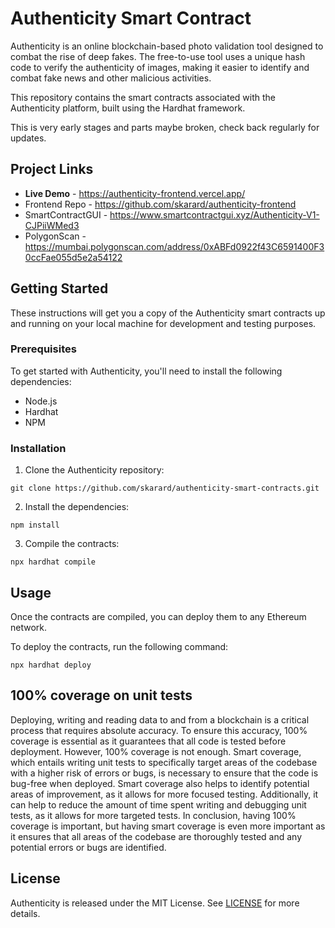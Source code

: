 # Authenticity Smart Contract

Authenticity is an online blockchain-based photo validation tool designed to combat the rise of deep fakes. The free-to-use tool uses a unique hash code to verify the authenticity of images, making it easier to identify and combat fake news and other malicious activities.

This repository contains the smart contracts associated with the Authenticity platform, built using the Hardhat framework.

This is very early stages and parts maybe broken, check back regularly for updates.

## Project Links
- **Live Demo** - https://authenticity-frontend.vercel.app/
- Frontend Repo - https://github.com/skarard/authenticity-frontend
- SmartContractGUI - https://www.smartcontractgui.xyz/Authenticity-V1-CJPiiWMed3
- PolygonScan - https://mumbai.polygonscan.com/address/0xABFd0922f43C6591400F30ccFae055d5e2a54122

## Getting Started

These instructions will get you a copy of the Authenticity smart contracts up and running on your local machine for development and testing purposes. 

### Prerequisites

To get started with Authenticity, you'll need to install the following dependencies:

* Node.js
* Hardhat
* NPM

### Installation

1. Clone the Authenticity repository:
```
git clone https://github.com/skarard/authenticity-smart-contracts.git
```
2. Install the dependencies:
```
npm install
```
3. Compile the contracts:
```
npx hardhat compile
```

## Usage

Once the contracts are compiled, you can deploy them to any Ethereum network.

To deploy the contracts, run the following command:
```
npx hardhat deploy
```

## 100% coverage on unit tests
Deploying, writing and reading data to and from a blockchain is a critical process that requires absolute accuracy. To ensure this accuracy, 100% coverage is essential as it guarantees that all code is tested before deployment. However, 100% coverage is not enough. Smart coverage, which entails writing unit tests to specifically target areas of the codebase with a higher risk of errors or bugs, is necessary to ensure that the code is bug-free when deployed. Smart coverage also helps to identify potential areas of improvement, as it allows for more focused testing. Additionally, it can help to reduce the amount of time spent writing and debugging unit tests, as it allows for more targeted tests. In conclusion, having 100% coverage is important, but having smart coverage is even more important as it ensures that all areas of the codebase are thoroughly tested and any potential errors or bugs are identified.


## License

Authenticity is released under the MIT License. See [LICENSE](https://github.com/skarard/authenticity-smart-contracts/blob/master/LICENSE) for more details.
